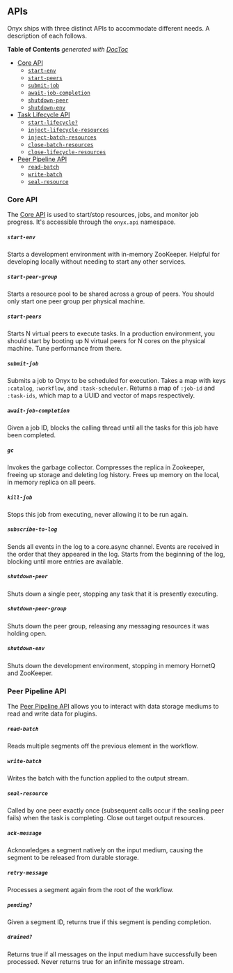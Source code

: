 ## APIs

Onyx ships with three distinct APIs to accommodate different needs. A description of each follows.

<!-- START doctoc generated TOC please keep comment here to allow auto update -->
<!-- DON'T EDIT THIS SECTION, INSTEAD RE-RUN doctoc TO UPDATE -->
**Table of Contents**  *generated with [DocToc](http://doctoc.herokuapp.com/)*

- [Core API](#core-api)
    - [`start-env`](#start-env)
    - [`start-peers`](#start-peers)
    - [`submit-job`](#submit-job)
    - [`await-job-completion`](#await-job-completion)
    - [`shutdown-peer`](#shutdown-peer)
    - [`shutdown-env`](#shutdown-env)
- [Task Lifecycle API](#task-lifecycle-api)
    - [`start-lifecycle?`](#start-lifecycle)
    - [`inject-lifecycle-resources`](#inject-lifecycle-resources)
    - [`inject-batch-resources`](#inject-batch-resources)
    - [`close-batch-resources`](#close-batch-resources)
    - [`close-lifecycle-resources`](#close-lifecycle-resources)
- [Peer Pipeline API](#peer-pipeline-api)
    - [`read-batch`](#read-batch)
    - [`write-batch`](#write-batch)
    - [`seal-resource`](#seal-resource)

<!-- END doctoc generated TOC please keep comment here to allow auto update -->


### Core API

The [Core API](https://github.com/onyx-platform/onyx/blob/0.6.x/src/onyx/api.clj) is used to start/stop resources, jobs, and monitor job progress. It's accessible through the `onyx.api` namespace.

##### `start-env`

Starts a development environment with in-memory ZooKeeper. Helpful for developing locally without needing to start any other services.

##### `start-peer-group`

Starts a resource pool to be shared across a group of peers. You should only start one peer group per physical machine.

##### `start-peers`

Starts N virtual peers to execute tasks. In a production environment, you should start by booting up N virtual peers for N cores on the physical machine. Tune performance from there.

##### `submit-job`

Submits a job to Onyx to be scheduled for execution. Takes a map with keys `:catalog`, `:workflow`, and `:task-scheduler`. Returns a map of `:job-id` and `:task-ids`, which map to a UUID and vector of maps respectively.

##### `await-job-completion`

Given a job ID, blocks the calling thread until all the tasks for this job have been completed.

##### `gc`

Invokes the garbage collector. Compresses the replica in Zookeeper, freeing up storage and deleting log history. Frees up memory on the local, in memory replica on all peers.

##### `kill-job`

Stops this job from executing, never allowing it to be run again.

##### `subscribe-to-log`

Sends all events in the log to a core.async channel. Events are received in the order that they appeared in the log. Starts from the beginning of the log, blocking until more entries are available.

##### `shutdown-peer`

Shuts down a single peer, stopping any task that it is presently executing.

##### `shutdown-peer-group`

Shuts down the peer group, releasing any messaging resources it was holding open.

##### `shutdown-env`

Shuts down the development environment, stopping in memory HornetQ and ZooKeeper.

### Peer Pipeline API

The [Peer Pipeline API](https://github.com/onyx-platform/onyx/blob/0.6.x/src/onyx/peer/pipeline_extensions.clj) allows you to interact with data storage mediums to read and write data for plugins.

##### `read-batch`

Reads multiple segments off the previous element in the workflow.

##### `write-batch`

Writes the batch with the function applied to the output stream.

##### `seal-resource`

Called by one peer exactly once (subsequent calls occur if the sealing peer fails) when the task is completing. Close out target output resources.

##### `ack-message`

Acknowledges a segment natively on the input medium, causing the segment to be released from durable storage.

##### `retry-message`

Processes a segment again from the root of the workflow.

##### `pending?`

Given a segment ID, returns true if this segment is pending completion.

##### `drained?`

Returns true if all messages on the input medium have successfully been processed. Never returns true for an infinite message stream.
